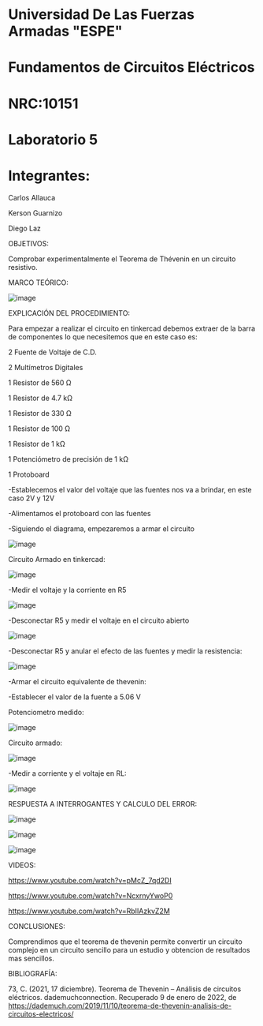 # Universidad De Las Fuerzas Armadas "ESPE"

# Fundamentos de Circuitos Eléctricos 
# NRC:10151
# Laboratorio 5

 # Integrantes:
 Carlos Allauca
 
 Kerson Guarnizo
 
 Diego Laz

OBJETIVOS:

Comprobar experimentalmente el Teorema de Thévenin en un circuito resistivo.

MARCO TEÓRICO:

![image](https://user-images.githubusercontent.com/93835463/148712322-bac41e97-a46e-4e81-bc35-42a181927c07.png)

EXPLICACIÓN DEL PROCEDIMIENTO:

Para empezar a realizar el circuito en tinkercad debemos extraer de la barra de componentes lo que necesitemos que en este caso es:

2 Fuente de Voltaje de C.D.

2 Multímetros Digitales

1 Resistor de 560 Ω

1 Resistor de 4.7 kΩ

1 Resistor de 330 Ω

1 Resistor de 100 Ω

1 Resistor de 1 kΩ

1 Potenciómetro de precisión de 1 kΩ

1 Protoboard

-Establecemos el valor del voltaje que las fuentes nos va a brindar, en este caso 2V y 12V

-Alimentamos el protoboard con las fuentes

-Siguiendo el diagrama, empezaremos a armar el circuito 

![image](https://user-images.githubusercontent.com/93835463/148711410-a89d10af-a226-4619-9634-2b7d429a8c87.png)

Circuito Armado en tinkercad:

![image](https://user-images.githubusercontent.com/93835463/148711428-2cbd1dca-3c7c-43b8-9ef9-8b8890bda1dc.png)

-Medir el voltaje y la corriente en R5

![image](https://user-images.githubusercontent.com/93835463/148711461-1ec193c7-ae68-43ae-95d7-3be605f33199.png)

-Desconectar R5 y medir el voltaje en el circuito abierto 

![image](https://user-images.githubusercontent.com/93835463/148711501-850817fa-6dbe-4fa1-b7c0-4db4888ea855.png)

-Desconectar R5 y anular el efecto de las fuentes y medir la resistencia:

![image](https://user-images.githubusercontent.com/93835463/148711635-4ea9d4f6-38af-466b-b2d9-378acdbb2031.png)

-Armar el circuito equivalente de thevenin:

-Establecer el valor de la fuente a 5.06 V

Potenciometro medido:

![image](https://user-images.githubusercontent.com/93835463/148711772-b08055d6-abdb-4312-bd6a-8a6d09efb1ef.png)

Circuito armado:

![image](https://user-images.githubusercontent.com/93835463/148711847-7af7e91e-f317-4817-b214-45f2d9150b96.png)

-Medir a corriente y el voltaje en RL:

![image](https://user-images.githubusercontent.com/93835463/148711877-9b8d2586-d0bd-4b48-9ab8-f92a3ea4b07f.png)

RESPUESTA A INTERROGANTES Y CALCULO DEL ERROR:

![image](https://user-images.githubusercontent.com/93835463/148716337-7823fee6-6e08-4fad-a38f-ed1b15bbc990.png)

![image](https://user-images.githubusercontent.com/93835463/148716347-21749730-c898-4e6b-929b-3d99f39511d6.png)

![image](https://user-images.githubusercontent.com/93835463/148716358-02a9fe4c-a47a-410f-966b-9ad1729c522d.png)

VIDEOS:

https://www.youtube.com/watch?v=pMcZ_7qd2DI

https://www.youtube.com/watch?v=NcxrnyYwoP0

https://www.youtube.com/watch?v=RbIIAzkvZ2M

CONCLUSIONES:

Comprendimos que el teorema de thevenin permite convertir un circuito complejo en un circuito sencillo para un estudio y obtencion de resultados mas sencillos.

BIBLIOGRAFÍA:

73, C. (2021, 17 diciembre). Teorema de Thevenin – Análisis de circuitos eléctricos. dademuchconnection. Recuperado 9 de enero de 2022, de https://dademuch.com/2019/11/10/teorema-de-thevenin-analisis-de-circuitos-electricos/
